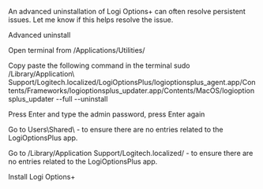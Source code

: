 
An advanced uninstallation of Logi Options+ can often resolve persistent issues. Let me know if this helps resolve the issue.

Advanced uninstall

Open terminal from /Applications/Utilities/

Copy paste the following command in the terminal sudo /Library/Application\ Support/Logitech.localized/LogiOptionsPlus/logioptionsplus_agent.app/Contents/Frameworks/logioptionsplus_updater.app/Contents/MacOS/logioptionsplus_updater --full --uninstall

Press Enter and type the admin password, press Enter again

Go to Users\Shared\ - to ensure there are no entries related to the LogiOptionsPlus app.

Go to /Library/Application Support/Logitech.localized/ - to ensure there are no entries related to the LogiOptionsPlus app.

Install Logi Options+